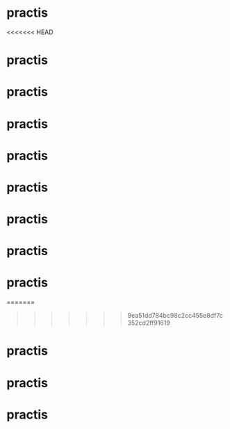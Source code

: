 # practis
<<<<<<< HEAD
# practis
# practis
# practis
# practis
# practis
# practis
# practis
# practis
=======

>>>>>>> 9ea51dd784bc98c2cc455e8df7c352cd2ff91619
# practis
# practis
# practis
